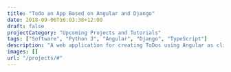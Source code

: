 ```yaml
---
title: "Todo an App Based on Angular and Django"
date: 2018-09-06T16:03:38+12:00
draft: false
projectCategory: "Upcoming Projects and Tutorials"
tags: ["Software", "Python 3", "Angular", "Django", "TypeScript"]
description: "A web application for creating ToDos using Angular as client and Django API as server."
images: []
url: "/projects/#"
---
```

